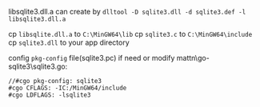 libsqlite3.dll.a can create by `dlltool -D sqlite3.dll -d sqlite3.def -l libsqlite3.dll.a`

cp `libsqlite.dll.a` to `C:\MinGW64\lib`
cp `sqlite3.c` to `C:\MinGW64\include`
cp `sqlite3.dll` to your app directory 


config `pkg-config` file(sqlite3.pc) if need 
or modify mattn\go-sqlite3\sqlite3.go:

	//#cgo pkg-config: sqlite3
	#cgo CFLAGS: -IC:/MinGW64/include
	#cgo LDFLAGS: -lsqlite3

